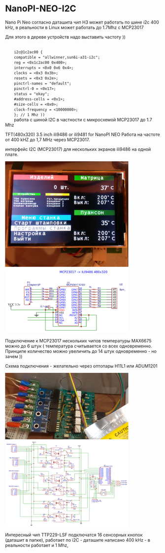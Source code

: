 # NanoPI-NEO-I2C
Nano Pi Neo согласно даташита чип H3  может работать по шине
i2c 400 kHz, в реальности в Linux может работать до 1.7Mhz c MCP23017

Для этого в дереве устройств надо выставить частоту ))

<code>
	i2c@1c2ac00 {	
	compatible = "allwinner,sun6i-a31-i2c";
	reg = <0x1c2ac00 0x400>;
	interrupts = <0x0 0x6 0x4>;
	clocks = <0x3 0x3b>;
	resets = <0x3 0x2e>;
	pinctrl-names = "default";
	pinctrl-0 = <0x17>;
	status = "okay";
	#address-cells = <0x1>;
	#size-cells = <0x0>;
	clock-frequency = <10000000>;
	}; // 1 Mhz ))
	</code>
работа с шиной I2C в частности с микросхемой MCP23017  до 1.7 Mhz

TFT(480x320) 3.5 inch ili9486 or ili9481  for NanoPI NEO
Работа на частоте от 400 kHZ до 1,7 MHz через MCP23017.


интерфейс I2C (MCP23017) для нескольких экранов ili9486
на одной плате.

<img src="/Datasheet/examplePanel_i2c_3_5_ili9486_small.jpg" width=400 >
<img src="/tft_i2c/Schematic_MCP23017-ili9486_Sheet-1_20190113144251.png" width=400 >


Подключение к MCP23017 нескольких чипов температуры MAX6675 можно до 6 штук (
температура считывается со всех одновременно.
Принципе количество можно увеличить до 14 штук одновременно - но зачем ))

Схема подключения - желательно через оптопары H11L1 или ADUM1201  

<img src="/Datasheet/example_i2c_MAX6675_4pcs_small.jpg" width=400 >
<img src="/thermo_i2c/Schematic_optoisilator_Sheet-1_20190113143345.png" width=400 >

Интересный чип TTP229-LSF  подключатся 16 сенсорных кнопок (даташит в папке), 
работает по i2C - даташите написано 400 kHz - в реальности работает и 1 Mhz,
